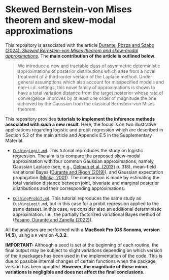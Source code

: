 # Skewed Bernstein-von Mises theorem and skew-modal approximations

This repository is associated with the article [Durante, Pozza and Szabo (2024). *Skewed Bernstein-von Mises theorem and skew-modal approximations*](https://arxiv.org/pdf/2301.03038). The **main contribution of the article is outlined below**.

> We introduce a new and tractable class of asymmetric deterministic approximations of posterior distributions which arise from a novel treatment of a third–order version of the Laplace method. Under general assumptions which also account for misspecified models and non–i.i.d. settings, this novel family of approximations is shown to have a total variation distance from the target posterior whose rate of convergence improves by at least one order of magnitude the one achieved by the Gaussian from the classical Bernstein–von Mises theorem.

This repository provides **tutorials to implement the inference methods associated with such a new result**. Here, the focus is on two illustrative applications regarding logistic and probit regression which are described in Section 5.2 of the main article and Appendix E.5 in the Supplementary Material.

- [`CushingLogit.md`](https://github.com/Francesco16p/SMA/blob/main/CushingLogistic.md). This tutorial reproduces the study on logistic regression. The aim is to compare the proposed skew-modal approximation with four common Gaussian approximations, namely Gaussian Laplace (see, e.g., [Gelman et al. (2013)](http://www.stat.columbia.edu/~gelman/book/) p. 318), mean-field variational Bayes ([Durante and Rigon (2019)](https://projecteuclid.org/journals/statistical-science/volume-34/issue-3/Conditionally-Conjugate-Mean-Field-Variational-Bayes-for-Logistic-Models/10.1214/19-STS712.full)), and Gaussian expectation propagation ([Minka, 2001](https://arxiv.org/abs/1301.2294)). The comparison is made by estimating the total variation distance between joint, bivariate and marginal posterior distributions and their corresponding approximations. 
  
- [`CushingProbit.md`](https://github.com/Francesco16p/SMA/blob/main/CushingLogistic.md). This tutorial reproduces the same study as `CushingLogit.md`, but in this case for a probit regression applied to the same dataset. In this case, we consider also an additional deterministic approximation. I.e., the partially factorized variational Bayes method of ([Fasano, Durante and Zanella (2022)](https://doi.org/10.1093/biomet/asac026)).

All the analyses are performed with a **MacBook Pro (OS Sonoma, version 14.5)**, using a `R` version **4.3.2**.

**IMPORTANT:** Although a seed is set at the beginning of each routine, the final output may be subject to slight variations depending on which version of the `R` packages has been used in the implementation of the code. This is due to possible internal changes of certain functions when the package version has been updated. **However, the magnitude of these minor variations is negligible and does not affect the final conclusions.**
